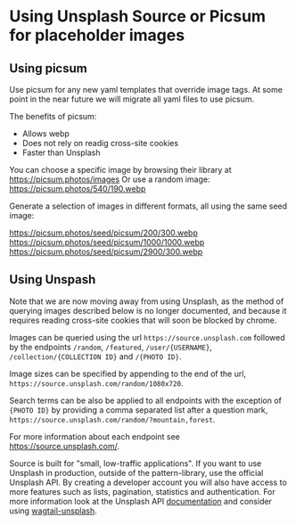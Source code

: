 # Using Unsplash Source or Picsum for placeholder images

## Using picsum

Use picsum for any new yaml templates that override image tags. At some point in the near future we will migrate all yaml files to use picsum.

The benefits of picsum:

- Allows webp
- Does not rely on readig cross-site cookies
- Faster than Unsplash

You can choose a specific image by browsing their library at https://picsum.photos/images
Or use a random image: https://picsum.photos/540/190.webp

Generate a selection of images in different formats, all using the same seed image:

https://picsum.photos/seed/picsum/200/300.webp
https://picsum.photos/seed/picsum/1000/1000.webp
https://picsum.photos/seed/picsum/2900/300.webp

## Using Unspash

Note that we are now moving away from using Unsplash, as the method of querying images described below is no longer documented, and because it requires reading cross-site cookies that will soon be blocked by chrome.

Images can be queried using the url `https://source.unsplash.com` followed by the endpoints `/random`, `/featured`, `/user/{USERNAME}`, `/collection/{COLLECTION ID}` and `/{PHOTO ID}`.

Image sizes can be specified by appending to the end of the url, `https://source.unsplash.com/random/1080x720`.

Search terms can be also be applied to all endpoints with the exception of `{PHOTO ID}` by providing a comma separated list after a question mark, `https://source.unsplash.com/random/?mountain,forest`.

For more information about each endpoint see https://source.unsplash.com/.

Source is built for "small, low-traffic applications". If you want to use Unsplash in production, outside of the pattern-library, use the official Unsplash API. By creating a developer account you will also have access to more features such as lists, pagination, statistics and authentication. For more information look at the Unsplash API [documentation](https://unsplash.com/documentation) and consider using [wagtail-unsplash](https://github.com/jafacakes2011/wagtail-unsplash).
